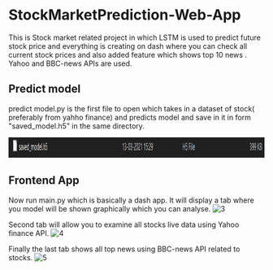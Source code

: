 # StockMarketPrediction-Web-App
This is Stock market related project in which LSTM is used to predict future stock price and everything is creating on dash where you can check all current stock prices and also added feature which shows top 10 news . Yahoo and BBC-news APIs are used.

## Predict model
predict model.py is the first file to open which takes in a dataset of stock( preferably from yahho finance) and predicts model and save in it in form "saved_model.h5" in the same directory.

<img src="https://github.com/Atharva-V/StockMarketPrediction-Web-App/blob/main/screenshots/2.png" width="900" height="40">

## Frontend App
Now run main.py which is basically a dash app. It will display a tab where you model will be shown graphically which you can analyse.
![3](https://user-images.githubusercontent.com/74040947/133564606-1acf9862-0fbd-459d-ae76-c088150077cf.png)

Second tab will allow you to examine all stocks live data using Yahoo finance API.
![4](https://user-images.githubusercontent.com/74040947/133564794-d646da5a-8bf8-4b65-aa3c-8dbb9f6a95df.png)

Finally the last tab shows all top news using BBC-news API related to stocks.
![5](https://user-images.githubusercontent.com/74040947/133564889-76f351a4-bdae-403f-b0e2-fdf8436a1fb5.png)
